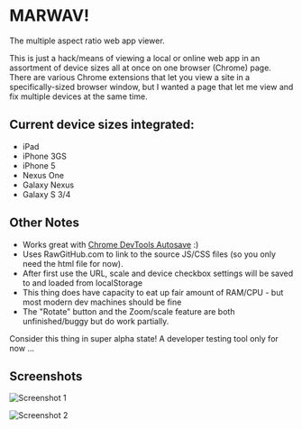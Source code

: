 MARWAV!
======

The multiple aspect ratio web app viewer. 

This is just a hack/means of viewing a local or online web app in an assortment of device sizes all at once on one browser (Chrome) page. There are various Chrome extensions that let you view a site in a specifically-sized browser window, but I wanted a page that let me view and fix multiple devices at the same time. 

## Current device sizes integrated:
  - iPad
  - iPhone 3GS
  - iPhone 5
  - Nexus One
  - Galaxy Nexus
  - Galaxy S 3/4

## Other Notes
 - Works great with [Chrome DevTools Autosave](https://github.com/NV/chrome-devtools-autosave) :) 
 - Uses RawGitHub.com to link to the source JS/CSS files (so you only need the html file for now).
 - After first use the URL, scale and device checkbox settings will be saved to and loaded from localStorage
 - This thing does have capacity to eat up fair amount of RAM/CPU - but most modern dev machines should be fine
 - The "Rotate" button and the Zoom/scale feature are both unfinished/buggy but do work partially.

Consider this thing in super alpha state! A developer testing tool only for now ...

## Screenshots

![Screenshot 1](http://farm8.staticflickr.com/7442/9615146672_160a14da2e_c.jpg)

![Screenshot 2](http://farm6.staticflickr.com/5550/9615146788_7159540269_c.jpg)

